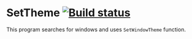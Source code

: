# SetTheme [![Build status](https://ci.appveyor.com/api/projects/status/4en0lf269f2h6m0a?svg=true)](https://ci.appveyor.com/project/feel-the-dz3n/settheme)
This program searches for windows and uses ``SetWindowTheme`` function.
